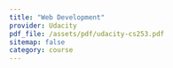 ```yaml
---
title: "Web Development"
provider: Udacity
pdf_file: /assets/pdf/udacity-cs253.pdf
sitemap: false
category: course
---
```

